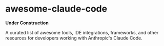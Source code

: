 # awesome-claude-code

**Under Construction**

A curated list of awesome tools, IDE integrations, frameworks, and other resources for developers working with Anthropic's Claude Code. 

